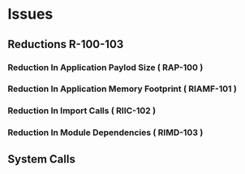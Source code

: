 # Issues 

## Reductions R-100-103 

### Reduction In Application Paylod Size  ( RAP-100 )

### Reduction In Application Memory Footprint  ( RIAMF-101 )

### Reduction In Import Calls   ( RIIC-102 )

### Reduction In Module Dependencies ( RIMD-103 )


## System Calls

